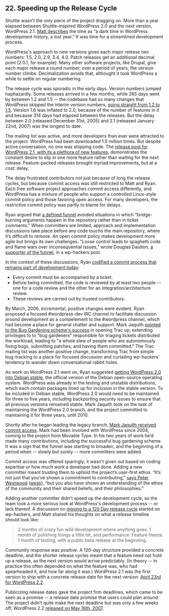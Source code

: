 

## 22. Speeding up the Release Cycle

Shuttle wasn’t the only piece of the project dragging on. More than a year elapsed between Shuttle-inspired WordPress 2.0 and the next version, WordPress 2.1. [Matt describes](http://ma.tt/2010/11/one-point-oh/) the time as “a dark time in WordPress development history, a lost year.” It was time for a streamlined development process.

WordPress's approach to new versions gives each major release two numbers: 1.5, 2.0, 2.9, 3.4, 4.0. Patch releases get an additional decimal point (2.0.1, for example). Many other software projects, like Drupal, give each major release a round number; over a period of years, the version number climbs. Decimalization avoids that, althought it took WordPress a while to settle on regular numbering.

The release cycle was sporadic in the early days. Version numbers jumped haphazardly. Some releases arrived in a few months, while 265 days went by between 1.2 and 1.5 -- the codebase had so many changes that WordPress skipped the interim version numbers, [going straight from 1.2 to 1.5](http://wordpress.org/news/2004/12/version-skip/). Version 1.6 was inflated to 2.0, because of the number of features in it and because 314 days had elapsed between the releases. But the delay between 2.0 (released December 31st, 2005) and 2.1 (released January 22nd, 2007) was the longest to date.  

The mailing list was active, and more developers than ever were attracted to the project. WordPress had been downloaded 1.5 million times. But despite active conversation, no one was shipping code. The [release post for WordPress 2.1, with its a plethora of new features](http://wordpress.org/news/2007/01/ella-21/), demonstrates the constant desire to slip in one more feature rather than waiting for the next release. Feature-packed releases brought myriad improvements, but at a cost: delay.

The delay frustrated contributors not just because of long the release cycles, but because commit access was still restricted to Matt and Ryan. Each free software project approaches commit access differently, and WordPress has a mixture of people who support a controlled Linux-style commit policy and those favoring open access. For many developers, the restrictive commit policy was partly to blame for delays. 

Ryan argued that [a defined funnel](http://lists.wordpress.org/pipermail/wp-hackers/2006-March/005192.html) avoided situations in which “bridge-burning arguments happen in the repository rather than in ticket comments." When committers are limited, approach and implementation discussions take place before any code touchs the main repository, where it’s difficult to remove. An open commit policy makes development more agile but brings its own challenges. "Loose control leads to spaghetti code and flame wars over inconsequential issues," wrote Douglas Daulton, [a supporter of the funnel](http://lists.wordpress.org/pipermail/wp-hackers/2006-March/005195.html), in a wp-hackers post.

In the context of these discussions, Ryan [codified a commit process that remains part of development today](http://lists.wordpress.org/pipermail/wp-hackers/2006-March/005190.html):

- Every commit must be accompanied by a ticket.
- Before being committed, the code is reviewed by at least two people -- one for a code review and the other for an integration/architecture review.
- These reviews are carried out by trusted contributors.

By March, 2006, incremental, positive changes were evident. Ryan proposed a focused #wordpress-dev IRC channel to facilitate discussion around development as a compelement to the #wordpress channel, which had become a place for general chatter and support. Mark Jaquith [pointed to the Bug Gardening scheme's success](http://lists.wordpress.org/pipermail/wp-hackers/2006-March/005189.html) in opening Trac up; extending privileges to to “bug gardeners” responsible for triaging tickets distributed the workload, leading to "a whole slew of people who are autonomously fixing bugs, submitting  patches, and having them committed." The Trac mailing list was another positive change, transforming Trac from simple bug-tracking to a place for focused discussion and curtailing wp-hackers' tendency to wander down conversational rabbit holes. 

As work on WordPress 2.1 went on, Ryan suggested [getting WordPress 2.0 into Debian stable](http://lists.wordpress.org/pipermail/wp-hackers/2006-October/008871.html), the official version of the  Debian open-source operating system. WordPress was already in the testing and unstable distributions, which each contain packages lined up for inclusion in the stable version. To be included in Debian stable, WordPress 2.0 would need to be maintained for three to five years, including backporting security issues to ensure that all previous versions remained stable. Mark Jaquith took on the task of maintaining the WordPress 2.0 branch, and the project committed to maintaining it for three years, until 2010. 

Shortly after he began leading the legacy branch, [Mark Jaquith received commit access](https://core.trac.wordpress.org/changeset/4270). Mark had been involved with WordPress since 2004, coming to the project from Movable Type. In his two years of work he’d made many contributions, including the successful bug gardening scheme. It was a sign that the funnel was starting to broaden, and the beginning of a period when -- slowly but surely -- more committers were added.

Commit access was offered sparingly; it wasn’t given out based on coding expertise or how much work a developer had done. Adding a new committer meant trusting them to uphold the project’s user-first ethos. “It’s not just that you’ve shown a commitment to contributing,” [says Peter Westwood](http://archive.wordpress.org/interviews/2013_07_02_Westwood.html#L122) ([westi](http://profiles.wordpress.org/westi)), “but you also have shown an understanding of the ethos of the community and their shared beliefs, and their philosophies.”

Adding another committer didn't speed up the development cycle, so the team took a more serious look at WordPress's development process -- or lack thereof. A discussion on [moving to a 120 Day release cycle](http://lists.wordpress.org/pipermail/wp-hackers/2006-October/008907.html) started on wp-hackers, and Matt shared his thoughts on what a release timeline should look like:	

> 2 months of crazy fun wild development where anything goes.
> 1 month of polishing things a little bit, and performance.
> Feature freeze.	
> 1 month of testing, with a public beta release at the beginning.	

Community response was positive. A 120-day structure provided a concrete deadline, and the shorter release cycles  meant that a feature need not hold up a release, as the next version would arrive predictably. (In theory -- in practice this often depended on what the feature was, who had spearheaded it, and how far along it was.) WordPress 2.1 was the first version to ship with a concrete release date for the next version: [April 23rd for WordPress 2.2](http://wordpress.org/news/2007/01/ella-21/). 

Publicizing release dates gave the project firm deadlines, which came to be seen as a promise -- a release date promise that users could plan around. The project didn’t quite make the next deadline but was only a few weeks off; WordPress 2.2 [released on May 16th, 2007](http://wordpress.org/news/2007/05/wordpress-22/). 


